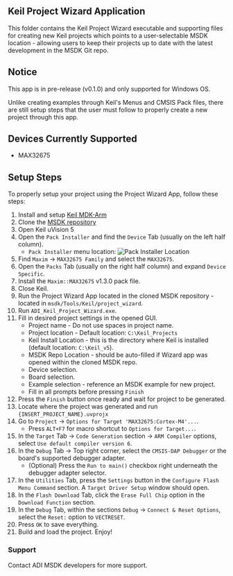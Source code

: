 ## Keil Project Wizard Application

This folder contains the Keil Project Wizard executable and supporting files for creating new Keil projects which points to a user-selectable MSDK location - allowing users to keep their projects up to date with the latest development in the MSDK Git repo.

## Notice

This app is in pre-release (v0.1.0) and only supported for Windows OS.

Unlike creating examples through Keil's Menus and CMSIS Pack files, there are still setup steps that the user must follow to properly create a new project through this app.

## Devices Currently Supported

* MAX32675

## Setup Steps

To properly setup your project using the Project Wizard App, follow these steps:

1. Install and setup [Keil MDK-Arm](https://www.keil.com/download/product/)
2. Clone the [MSDK repository](https://github.com/analogdevicesinc/msdk)
3. Open Keil uVision 5
4. Open the `Pack Installer` and find the `Device` Tab (usually on the left half column).
    - `Pack Installer` menu location: ![Pack Installer Location](https://github.com/analogdevicesinc/msdk/blob/feat/keil_project_wizard/Tools/Keil/project_wizard/docs/pack_installer_location.png)
5. Find `Maxim` -> `MAX32675 Family` and select the `MAX32675`.
6. Open the `Packs` Tab (usually on the right half column) and expand `Device Specific`.
7. Install the `Maxim::MAX32675` v1.3.0 pack file.
8. Close Keil.
9. Run the Project Wizard App located in the cloned MSDK repository - located in `msdk/Tools/Keil/project_wizard`.
10. Run `ADI_Keil_Project_Wizard.exe`.
11. Fill in desired project settings in the opened GUI.
    - Project name - Do not use spaces in project name.
    - Project location - Default location: `C:\Keil_Projects`
    - Keil Install Location - this is the directory where Keil is installed (default location: `C:\Keil_v5`).
    - MSDK Repo Location - should be auto-filled if Wizard app was opened within the cloned MSDK repo.
    - Device selection.
    - Board selection.
    - Example selection - reference an MSDK example for new project.
    - Fill in all prompts before pressing `Finish`
12. Press the `Finish` button once ready and wait for project to be generated.
13. Locate where the project was generated and run `{INSERT_PROJECT_NAME}.uvprojx`
14. Go to `Project` -> `Options for Target 'MAX32675:Cortex-M4'...`.
    - Press `ALT+F7` for macro shortcut to `Options for Target...`. 
15. In the `Target` Tab -> `Code Generation` section -> `ARM Compiler` options, select `Use default compiler version 6`.
16. In the `Debug` Tab -> Top right corner, select the `CMSIS-DAP Debugger` or the board's supported debugger adapter.
    - (Optional) Press the `Run to main()` checkbox right underneath the debugger adapter selector.
17. In the `Utilities` Tab, press the `Settings` button in the `Configure Flash Menu Command` section. A `Target Driver Setup` window should open.
18. In the `Flash Download` Tab, click the `Erase Full Chip` option in the `Download Function` section.
19. In the `Debug` Tab, within the sections `Debug` -> `Connect & Reset Options`, select the `Reset:` option to `VECTRESET`.
20. Press `OK` to save everything.
21. Build and load the project. Enjoy!

### Support

Contact ADI MSDK developers for more support.
